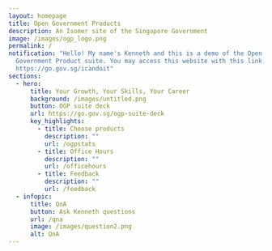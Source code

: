 ```yaml
---
layout: homepage
title: Open Government Products
description: An Isomer site of the Singapore Government
image: /images/ogp_logo.png
permalink: /
notification: "Hello! My name's Kenneth and this is a demo of the Open
  Government Product suite. You may access this website with this link:
  https://go.gov.sg/icandoit"
sections:
  - hero:
      title: Your Growth, Your Skills, Your Career
      background: /images/untitled.png
      button: OGP suite deck
      url: https://go.gov.sg/ogp-suite-deck
      key_highlights:
        - title: Choose products
          description: ""
          url: /ogpstats
        - title: Office Hours
          description: ""
          url: /officehours
        - title: Feedback
          description: ""
          url: /feedback
  - infopic:
      title: QnA
      button: Ask Kenneth questions
      url: /qna
      image: /images/question2.png
      alt: QnA
---
```

